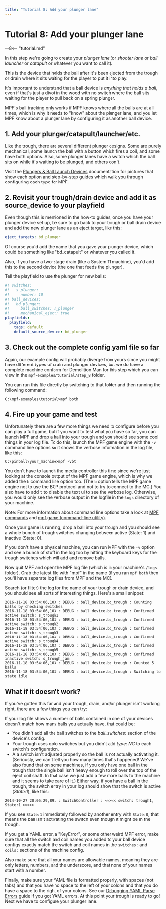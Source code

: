 ```yaml
---
title: "Tutorial 8: Add your plunger lane"
---
```


# Tutorial 8: Add your plunger lane

--8<-- "tutorial.md"

In this step we're going to create your *plunger lane* (or *shooter
lane* or *ball launcher* or *catapult* or whatever you want to call it).

This is the device that holds the ball after it's been ejected from the
trough or drain where it sits waiting for the player to put it into
play.

It's important to understand that a ball device is *anything that holds
a ball*, even if that's just a divot in the wood with no switch where
the ball sits waiting for the player to pull back on a spring plunger.

MPF's ball tracking only works if MPF knows where all the balls are at
all times, which is why it needs to "know" about the plunger lane, and
you let MPF know about a plunger lane by configuring it as another ball
device.

## 1. Add your plunger/catapult/launcher/etc.

Like the trough, there are several different plunger designs. Some are
purely mechanical, some launch the ball with a button which fires a
coil, and some have both options. Also, some plunger lanes have a switch
which the ball sits on while it's waiting to be plunged, and others
don't.

Visit the [Plungers & Ball Launch Devices](../mechs/plungers/index.md)
documentation for pictures that show each option and step-by-step guides
which walk you through configuring each type for MPF.

## 2. Revisit your trough/drain device and add it as source_device to your playfield

Even though this is mentioned in the how-to guides, once you have your
plunger device set up, be sure to go back to your trough or ball drain
device and add the new plunger lane as an eject target, like this:

``` yaml
eject_targets: bd_plunger
```

Of course you'd add the name that you gave your plunger device, which
could be something like "bd_catapult" or whatever you called it.

Also, if you have a two-stage drain (like a System 11 machine), you'd
add this to the second device (the one that feeds the plunger).

Tell the playfield to use the plunger for new balls:

``` yaml
#! switches:
#!   s_plunger:
#!     number: 10
#! ball_devices:
#!   bd_plunger:
#!     ball_switches: s_plunger
#!     mechanical_eject: true
playfields:
  playfield:
    tags: default
    default_source_device: bd_plunger
```

## 3. Check out the complete config.yaml file so far

Again, our example config will probably diverge from yours since you
might have different types of drain and plunger devices, but we do have
a complete machine conform for Demolition Man for this step which you
can view in the `mpf-examples/tutorial/step_8` folder.

You can run this file directly by switching to that folder and then
running the following command:

``` doscon
C:\mpf-examples\tutorial>mpf both
```

## 4. Fire up your game and test

Unfortunately there are a few more things we need to configure before
you can play a full game, but if you want to test what you have so far,
you can launch MPF and drop a ball into your trough and you should see
some cool things in your log file. To do this, launch the MPF game
engine with the `-v` command line options so it shows the verbose
information in the log file, like this:

``` shell
C:\pinball\your_machine>mpf -vbt
```

You don't have to launch the media controller this time since we're
just looking at the console output of the MPF game engine, which is why
we added the `b` command line option too. (The `b` option tells the MPF
game engine not to use the BCP protocol and not to try to connect to the
MC.) You also have to add `t` to disable the text ui to see the verbose
log. Otherwise, you would only see the verbose output in the logfile in
the `logs` directory of your machine.

Note: For more information about command line options take a look at
[MPF commands](../running/commands/index.md) and
[mpf game (command-line utility)](../running/commands/game.md).

Once your game is running, drop a ball into your trough and you should
see a whole bunch of trough switches changing between active (State: 1)
and inactive (State: 0).

If you don't have a physical machine, you can run MPF with the `-v`
option and see a bunch of stuff in the log too by hitting the keyboard
keys for the trough switches which will add and remove balls.

Now quit MPF and open the MPF log file (which is in your machine's
`/logs` folder). Grab the latest file with "mpf" in the name (if you
ran `mpf both` then you'll have separate log files from MPF and the
MC).

Search (or filter) the log for the name of your trough or drain device,
and you should see all sorts of interesting things. Here's a small
snippet:

``` console
2016-11-18 03:54:06,103 : DEBUG : ball_device.bd_trough : Counting balls by checking switches
2016-11-18 03:54:06,103 : DEBUG : ball_device.bd_trough : Confirmed active switch: s_trough1
2016-11-18 03:54:06,103 : DEBUG : ball_device.bd_trough : Confirmed active switch: s_trough2
2016-11-18 03:54:06,103 : DEBUG : ball_device.bd_trough : Confirmed active switch: s_trough3
2016-11-18 03:54:06,103 : DEBUG : ball_device.bd_trough : Confirmed active switch: s_trough4
2016-11-18 03:54:06,103 : DEBUG : ball_device.bd_trough : Confirmed active switch: s_trough5
2016-11-18 03:54:06,103 : DEBUG : ball_device.bd_trough : Confirmed inactive switch: s_trough_jam
2016-11-18 03:54:06,103 : DEBUG : ball_device.bd_trough : Counted 5 balls
2016-11-18 03:54:06,103 : DEBUG : ball_device.bd_trough : Switching to state idle
```

## What if it doesn't work?

If you've gotten this far and your trough, drain, and/or plunger isn't
working right, there are a few things you can try:

If your log file shows a number of balls contained in one of your
devices doesn't match how many balls you actually have, that could be:

* You didn't add all the ball switches to the *ball_switches:*
    section of the device's config.
* Your trough uses opto switches but you didn't add *type: NC* to
    each switch's configuration.
* A a switch isn't adjusted properly so the ball is not actually
    activating it. (Seriously, we can't tell you how many times that's
    happened! We've also found that on some machines, if you only have
    one ball in the trough that the single ball isn't heavy enough to
    roll over the top of the eject coil shaft. In that case we just add
    a few more balls to the machine and it seems to take care of it.)
    Either way, if you have a ball in the trough, the switch entry in
    your log should show that the switch is active (*State:1*), like
    this:

``` console
2014-10-27 20:05:29,891 : SwitchController : <<<<< switch: trough1, State:1 >>>>>
```

If you see `State:1` immediately followed by another entry with `State:0`,
that means the ball isn't activating the switch even though it might be
in the trough.

If you get a YAML error, a "KeyError", or some other weird MPF error,
make sure that all the switch and coil names you added to your ball
device configs exactly match the switch and coil names in the
`switches:` and `coils:` sections of the machine config.

Also make sure that all your names are allowable names, meaning they are
only letters, numbers, and the underscore, and that none of your names
start with a number.

Finally, make sure your YAML file is formatted properly, with spaces
(not tabs) and that you have no space to the left of your colons and
that you do have a space to the right of your colons. See our
[Debugging YAML Parse Errors](../troubleshooting/debugging_yaml_parse_errors.md)
guide if you got YAML errors. At this point your trough is
ready to go! Next we have to configure your plunger lane.
